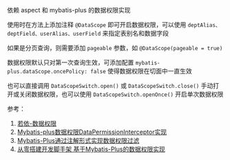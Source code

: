 依赖 aspect 和 mybatis-plus 的数据权限实现

使用时在方法上添加注释 `@DataScope` 即可开启数据权限，可以使用 `deptAlias、deptField、userAlias、userField` 来指定表别名和数据字段

如果是分页查询，则需要添加 `pageable` 参数，如 `@DataScope(pageable = true)`

数据权限默认只对第一次查询生效，可添加配置 `mybatis-plus.dataScope.oncePolicy: false` 使得数据权限在切面中一直生效

也可以直接调用 `DataScopeSwitch.open()` 或 `DataScopeSwitch.close()` 手动打开或关闭数据权限，也可以使用 `DataScopeSwitch.openOnce()` 开启单次数据权限

参考：
1. [若依-数据权限](http://doc.ruoyi.vip/ruoyi/document/htsc.html#%E6%95%B0%E6%8D%AE%E6%9D%83%E9%99%90)
2. [Mybatis-plus数据权限DataPermissionInterceptor实现](https://blog.csdn.net/qq_42445433/article/details/124406475)
3. [Mybatis-Plus通过注解形式实现数据权限过滤](https://blog.csdn.net/u011584350/article/details/118968300)
4. [从零搭建开发脚手架 基于Mybatis-Plus的数据权限实现](https://juejin.cn/post/6950163802067304478)